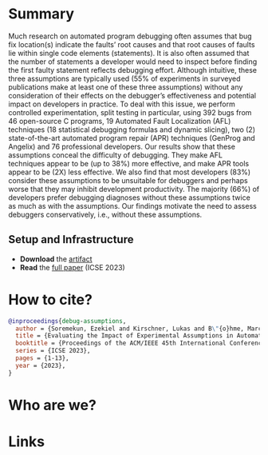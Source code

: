 # Summary

Much research on automated program debugging often assumes that bug fix location(s) indicate the faults’ root causes and that root causes of faults lie within single code elements (statements).
It is also often assumed that the number of statements a developer would need to inspect before finding the first faulty statement reflects debugging effort.
Although intuitive, these three assumptions are typically used (55% of experiments in surveyed publications make at least one of these three assumptions) without any consideration of their effects on the debugger’s effectiveness and potential impact on developers in practice.
To deal with this issue, we perform controlled experimentation, split testing in particular, using 392 bugs from 46 open-source C programs, 19 Automated Fault Localization (AFL) techniques (18 statistical debugging formulas and dynamic slicing), two (2) state-of-the-art automated program repair (APR) techniques (GenProg and Angelix) and 76 professional developers.
Our results show that these assumptions conceal the difficulty of debugging.
They make AFL techniques appear to be (up to 38%) more effective, and make APR tools appear to be (2X) less effective.
We also find that most developers (83%) consider these assumptions to be unsuitable for debuggers and perhaps worse that they may inhibit development productivity.
The majority (66%) of developers prefer debugging diagnoses without these assumptions twice as much as with the assumptions.
Our findings motivate the need to assess debuggers conservatively, i.e., without these assumptions.

## Setup and Infrastructure

* **Download** the [artifact](todo)
* **Read** the [full paper](todo) (ICSE 2023)

# How to cite?

```bibtex
@inproceedings{debug-assumptions, 
  author = {Soremekun, Ezekiel and Kirschner, Lukas and B\"{o}hme, Marcel and Papadakis, Mike}, 
  title = {Evaluating the Impact of Experimental Assumptions in Automated Fault Localization}, 
  booktitle = {Proceedings of the ACM/IEEE 45th International Conference on Software Engineering}, 
  series = {ICSE 2023}, 
  pages = {1-13}, 
  year = {2023},
}
```

# Who are we?

# Links
